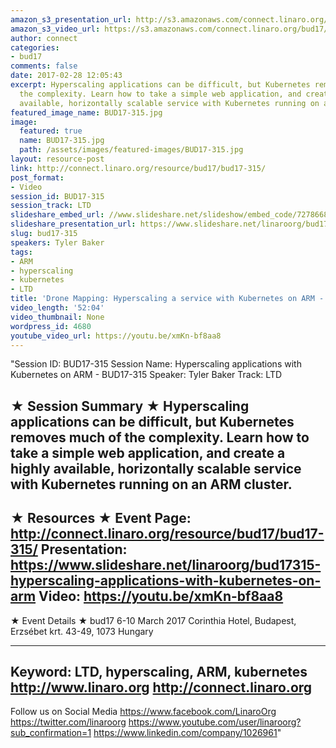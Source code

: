 ```yaml
---
amazon_s3_presentation_url: http://s3.amazonaws.com/connect.linaro.org/bud17/Presentations/-BUD17-315%20-%20Drone%20Mapping-%20Hyperscaling%20a%20service%20with%20Kubernetes%20on%20ARM.pdf
amazon_s3_video_url: https://s3.amazonaws.com/connect.linaro.org/bud17/Videos/Wednesday/BUD17-315%20Drone%20Mapping%20%20Hyperscaling%20a%20service%20with%20Kubernetes%20on%20ARM.mp4
author: connect
categories:
- bud17
comments: false
date: 2017-02-28 12:05:43
excerpt: Hyperscaling applications can be difficult, but Kubernetes removes much of
  the complexity. Learn how to take a simple web application, and create a highly
  available, horizontally scalable service with Kubernetes running on an ARM cluster.
featured_image_name: BUD17-315.jpg
image:
  featured: true
  name: BUD17-315.jpg
  path: /assets/images/featured-images/BUD17-315.jpg
layout: resource-post
link: http://connect.linaro.org/resource/bud17/bud17-315/
post_format:
- Video
session_id: BUD17-315
session_track: LTD
slideshare_embed_url: //www.slideshare.net/slideshow/embed_code/72786685
slideshare_presentation_url: https://www.slideshare.net/linaroorg/bud17315-hyperscaling-applications-with-kubernetes-on-arm
slug: bud17-315
speakers: Tyler Baker
tags:
- ARM
- hyperscaling
- kubernetes
- LTD
title: 'Drone Mapping: Hyperscaling a service with Kubernetes on ARM - BUD17-315'
video_length: '52:04'
video_thumbnail: None
wordpress_id: 4680
youtube_video_url: https://youtu.be/xmKn-bf8aa8
---
```


"Session ID: BUD17-315
Session Name: Hyperscaling applications with Kubernetes on ARM - BUD17-315
Speaker: Tyler Baker
Track: LTD


★ Session Summary ★
Hyperscaling applications can be difficult, but Kubernetes removes much of the complexity. Learn how to take a simple web application, and create a highly available, horizontally scalable service with Kubernetes running on an ARM cluster.
---------------------------------------------------
★ Resources ★
Event Page: http://connect.linaro.org/resource/bud17/bud17-315/
Presentation: https://www.slideshare.net/linaroorg/bud17315-hyperscaling-applications-with-kubernetes-on-arm
Video: https://youtu.be/xmKn-bf8aa8
 ---------------------------------------------------

★ Event Details ★
bud17
6-10 March 2017
Corinthia Hotel, Budapest,
Erzsébet krt. 43-49,
1073 Hungary

---------------------------------------------------
Keyword: LTD, hyperscaling, ARM, kubernetes
http://www.linaro.org
http://connect.linaro.org
---------------------------------------------------
Follow us on Social Media
https://www.facebook.com/LinaroOrg
https://twitter.com/linaroorg
https://www.youtube.com/user/linaroorg?sub_confirmation=1
https://www.linkedin.com/company/1026961"